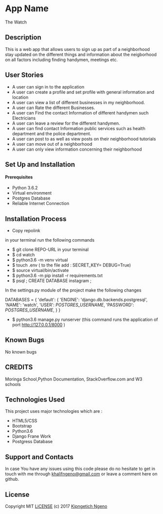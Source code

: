 # App Name
The Watch

## Description
This is a web app that allows users to sign up as part of a neighborhood  stay updated on the different things and information about the neigborhood on all factors including finding handymen, meetings etc.

## User Stories
* A user can sign in to the application
* A user can create a profile and set profile with general information and location
* A user can view a list of different businesses in my neighborhood.
* A user can Rate the different Businesses.
* A user can Find the contact Information of different handymen such Electricians
* A user can leave a review for the different handymen.
* A user can find contact Information public services such as health department and the police department.
* A user can post to as well as view posts on their neighborhood tutorials
* A user can move out of a neighborhood
* A user can only view information concerning their neighborhood

## Set Up and Installation

#### Prerequisites

* Python 3.6.2
* Virtual environment
* Postgres Database
* Reliable Internet Connection

## Installation Process

* Copy repolink

in your terminal run the following commands

* $ git clone REPO-URL in your terminal
* $ cd watch
* $ python3.6 -m venv virtual
* $ touch .env ( to the file add :
        SECRET_KEY=<your secret key>
        DEBUG=True)
* $ source virtual/bin/activate
* $ python3.6 -m pip install -r requirements.txt
* $ psql ; CREATE DATABASE instagram ;

In the settings.py module of the project make the following changes

DATABASES = {
    'default': {
        'ENGINE': 'django.db.backends.postgresql',
        'NAME': 'watch',
        'USER': *POSTGRES_USERNAME*,
        'PASSWORD': *POSTGRES_USERNAME*,
    }
}

* $ python3.6 manage.py runserver (this command runs the application of port http://127.0.0.1/8000 )
 
## Known Bugs

No known bugs

## CREDITS

Moringa School,Python Documentation, StackOverflow.com and W3 schools

## Technologies Used

This project uses major technologies which are :

* HTML5/CSS
* Bootstrap
* Python3.6
* Django Frane Work
* Postgress Database

## Support and Contacts

In case You have any issues using this code please do no hesitate to get in touch with me through khalifngeno@gmail.com or leave a comment here on github.

## License 

Copyright MIT [LiCENSE](./LICENSE) (c) 2017 [Kipngetich Ngeno](https://github.com/Kipngetich33)

